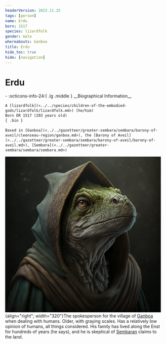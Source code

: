 ```yaml
---
headerVersion: 2023.11.25
tags: [person]
name: Erdu
born: 1517
species: lizardfolk
gender: male
whereabouts: Ganboa
title: Erdu
hide_toc: true
hide: [navigation]
---
```

# Erdu
<div class="grid cards ext-narrow-margin ext-one-column" markdown>
- :octicons-info-24:{ .lg .middle } __Biographical Information__

    A [lizardfolk](<../../species/children-of-the-embodied-gods/lizardfolk/lizardfolk.md>) (he/him)  
    Born DR 1517 (203 years old)  
    { .bio }

    Based in [Ganboa](<../../gazetteer/greater-sembara/sembara/barony-of-aveil/cleenseau-region/ganboa.md>), the [Barony of Aveil](<../../gazetteer/greater-sembara/sembara/barony-of-aveil/barony-of-aveil.md>), [Sembara](<../../gazetteer/greater-sembara/sembara/sembara.md>)
</div>


![Lizardfolk Erdu](../../assets/lizardfolk-erdu.png){align="right"; width="320"}The spokesperson for the village of [Ganboa](<../../gazetteer/greater-sembara/sembara/barony-of-aveil/cleenseau-region/ganboa.md>) when dealing with humans. Older, with graying scales. Has a relatively low opinion of humans, all things considered. His family has lived along the Enst for hundreds of years (he says), and he is skeptical of [Sembaran](<../../gazetteer/greater-sembara/sembara/sembara.md>) claims to the land. 


